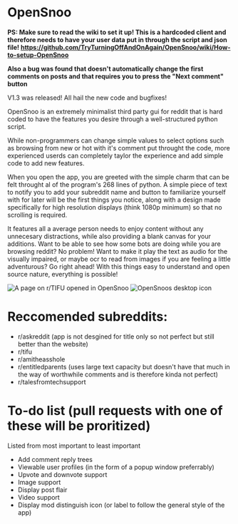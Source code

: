 # OpenSnoo
**PS: Make sure to read the wiki to set it up! This is a hardcoded client and therefore needs to have your user data put in through the script and json file! https://github.com/TryTurningOffAndOnAgain/OpenSnoo/wiki/How-to-setup-OpenSnoo**

**Also a bug was found that doesn't automatically change the first comments on posts and that requires you to press the "Next comment" button**

V1.3 was released! All hail the new code and bugfixes!

OpenSnoo is an extremely minimalist third party gui for reddit that is hard coded to have the features you desire through a well-structured python script.

While non-programmers can change simple values to select options such as browsing from new or hot with it's comment put throught the code, more experienced userds can completely taylor the experience and add simple code to add new features.

When you open the app, you are greeted with the simple charm that can be felt throught al of the program's 268 lines of python. A simple piece of text to notify you to add your subreddit name and button to familiarize yourself with for later will be the first things you notice, along with a design made specifically for high resolution displays (think 1080p minimum) so that no scrolling is required.

It features all a average person needs to enjoy content without any unnecesary distractions, while also providing a blank canvas for your additions. Want to be able to see how some bots are doing while you are browsing reddit? No problem! Want to make it play the text as audio for the visually impaired, or maybe ocr to read from images if you are feeling a little adventurous? Go right ahead! With this things easy to understand and open source nature, everything is possible!

![A page on r/TIFU opened in OpenSnoo](https://i.ibb.co/4WDTVSY/screenshot-of-usage.jpg)
![OpenSnoos desktop icon](https://i.ibb.co/TtBV1Fv/opensnoo-icon-on-desktop.jpg)

# Reccomended subreddits:
- r/askreddit (app is not desgined for title only so not perfect but still better than the website)
- r/tifu
- r/amitheasshole
- r/entitledparents (uses large text capacity but doesn't have that much in the way of worthwhile comments and is therefore kinda not perfect)
- r/talesfromtechsupport 

# To-do list (pull requests with one of these will be proritized) 

Listed from most important to least important
- Add comment reply trees
- Viewable user profiles (in the form of a popup window preferrably)
- Upvote and downvote support
- Image support
- Display post flair
- Video support
- Display mod distinguish icon (or label to follow the general style of the app)
